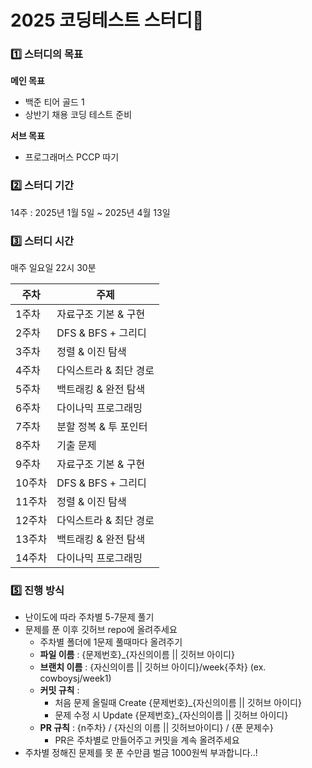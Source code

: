 # 2025 코딩테스트 스터디🚀
### 1️⃣ 스터디의 목표

**메인 목표**

- 백준 티어 골드 1
- 상반기 채용 코딩 테스트 준비

**서브 목표**

- 프로그래머스 PCCP 따기

### 2️⃣ 스터디 기간

14주 : 2025년 1월 5일 ~ 2025년 4월 13일

### 3️⃣ 스터디 시간

매주 일요일 22시 30분

| **주차** | **주제**                 |
|----------|--------------------------|
| 1주차    | 자료구조 기본 & 구현      |
| 2주차    | DFS & BFS + 그리디       |
| 3주차    | 정렬 & 이진 탐색         |
| 4주차    | 다익스트라 & 최단 경로   |
| 5주차    | 백트래킹 & 완전 탐색     |
| 6주차    | 다이나믹 프로그래밍      |
| 7주차    | 분할 정복 & 투 포인터    |
| 8주차    | 기출 문제                |
| 9주차    | 자료구조 기본 & 구현      |
| 10주차   | DFS & BFS + 그리디       |
| 11주차   | 정렬 & 이진 탐색         |
| 12주차   | 다익스트라 & 최단 경로   |
| 13주차   | 백트래킹 & 완전 탐색     |
| 14주차   | 다이나믹 프로그래밍      |
### 5️⃣ 진행 방식

- 난이도에 따라 주차별 5-7문제 풀기
- 문제를 푼 이후 깃허브 repo에 올려주세요
    - 주차별 폴더에 1문제 풀때마다 올려주기
    - **파일 이름** : {문제번호}_{자신의이름 || 깃허브 아이디}
    - **브랜치 이름** : {자신의이름 || 깃허브 아이디}/week{주차} (ex. cowboysj/week1)
    - **커밋 규칙** :
        - 처음 문제 올릴때 Create  {문제번호}_{자신의이름 || 깃허브 아이디}
        - 문제 수정 시 Update {문제번호}_{자신의이름 || 깃허브 아이디}
    - **PR 규칙** : {n주차} / {자신의 이름 || 깃허브아이디} / {푼 문제수}
        - PR은 주차별로 만들어주고 커밋을 계속 올려주세요
- 주차별 정해진 문제를 못 푼 수만큼 벌금 1000원씩 부과합니다..!
